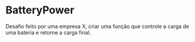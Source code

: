 # BatteryPower
Desafio feito por uma empresa X, criar uma função que controle a carga de uma bateria e retorne a carga final.
